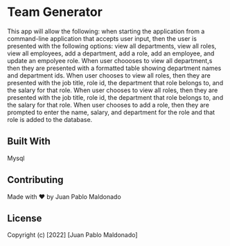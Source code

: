 # Team Generator

This app will allow the following: when starting the application from a command-line application that accepts user input, then the user is presented with the following options: view all departments, view all roles, view all employees, add a department, add a role, add an employee, and update an empolyee role. When user choooses to view all department,s then they are presented with a formatted table showing department names and department ids.  When user chooses to view all roles, then they are presented with the job title, role id, the department that role belongs to, and the salary for that role.  When user chooses to view all roles, then they are presented with the job title, role id, the department that role belongs to, and the salary for that role.  When user chooses to add a role, then they are prompted to enter the name, salary, and department for the role and that role is added to the database.    

## Built With

Mysql

## Contributing

Made with ❤️ by Juan Pablo Maldonado

## License

Copyright (c) [2022] [Juan Pablo Maldonado]